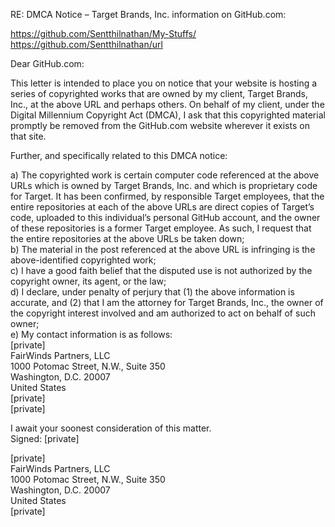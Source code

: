 RE: DMCA Notice – Target Brands, Inc. information on GitHub.com:

https://github.com/Sentthilnathan/My-Stuffs/  
https://github.com/Sentthilnathan/url

Dear GitHub.com:

This letter is intended to place you on notice that your website is hosting a series of copyrighted works that are owned by my client, Target Brands, Inc., at the above URL and perhaps others. On behalf of my client, under the Digital Millennium Copyright Act (DMCA), I ask that this copyrighted material promptly be removed from the GitHub.com website wherever it exists on that site.

Further, and specifically related to this DMCA notice:

a) The copyrighted work is certain computer code referenced at the above URLs which is owned by Target Brands, Inc. and which is proprietary code for Target. It has been confirmed, by responsible Target employees, that the entire repositories at each of the above URLs are direct copies of Target’s code, uploaded to this individual’s personal GitHub account, and the owner of these repositories is a former Target employee. As such, I request that the entire repositories at the above URLs be taken down;  
b) The material in the post referenced at the above URL is infringing is the above-identified copyrighted work;  
c) I have a good faith belief that the disputed use is not authorized by the copyright owner, its agent, or the law;  
d) I declare, under penalty of perjury that (1) the above information is accurate, and (2) that I am the attorney for Target Brands, Inc., the owner of the copyright interest involved and am authorized to act on behalf of such owner;  
e) My contact information is as follows:  
[private]  
FairWinds Partners, LLC  
1000 Potomac Street, N.W., Suite 350  
Washington, D.C. 20007  
United States  
[private]  
[private]

I await your soonest consideration of this matter.  
Signed: [private]

[private]  
FairWinds Partners, LLC  
1000 Potomac Street, N.W., Suite 350  
Washington, D.C. 20007  
United States  
[private]

